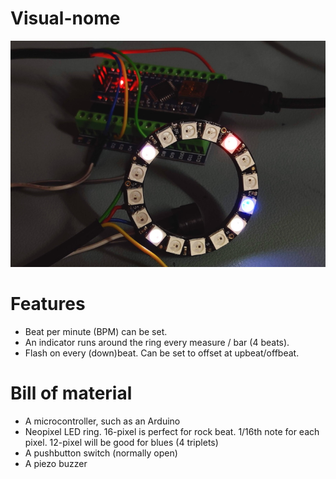 # Visual-nome

![a picture](./demo/visualnome.jpg)

# Features
- Beat per minute (BPM) can be set.
- An indicator runs around the ring every measure / bar (4 beats).
- Flash on every (down)beat. Can be set to offset at upbeat/offbeat.

# Bill of material
- A microcontroller, such as an Arduino
- Neopixel LED ring. 16-pixel is perfect for rock beat. 1/16th note for each pixel. 12-pixel will be good for blues (4 triplets)
- A pushbutton switch (normally open)
- A piezo buzzer
